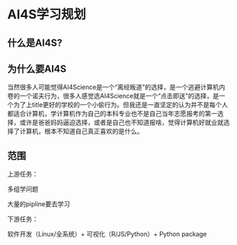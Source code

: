 # AI4S学习规划

## 什么是AI4S?



## 为什么要AI4S

当然很多人可能觉得AI4Science是一个“离经叛道”的选择，是一个逃避计算机内卷的一个诺夫行为，很多人感觉选AI4Science就是一个“点击即送”的选择，是一个为了上title更好的学校的一个小偷行为。但我还是一直坚定的认为并不是每个人都适合计算机，学计算机作为自己的本科专业也不是自己当年志愿报考的第一选择，或许是爸爸妈妈逼迫选择，或者是自己也不知道报啥，觉得计算机好就业就选择了计算机，根本不知道自己真正喜欢的是什么。

## 范围

上游任务：

多组学问题 

大量的pipline要去学习

下游任务：

软件开发（Linux/全系统）+ 可视化（R/JS/Python）+ Python package
